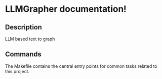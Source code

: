 # LLMGrapher documentation!

## Description

LLM based text to graph

## Commands

The Makefile contains the central entry points for common tasks related to this project.

